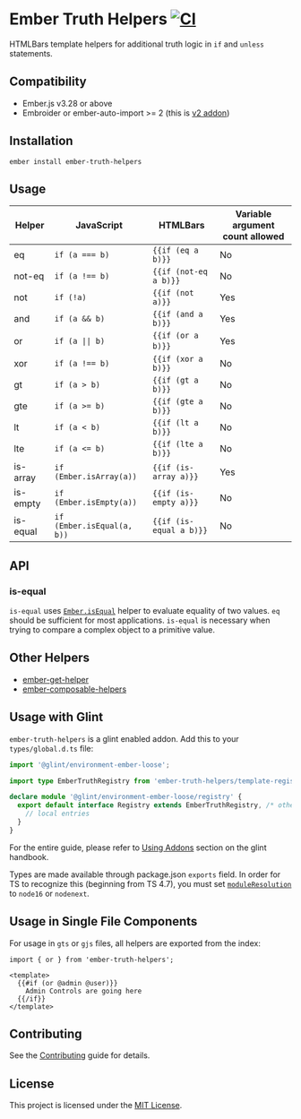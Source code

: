 # Ember Truth Helpers [![CI](https://github.com/jmurphyau/ember-truth-helpers/actions/workflows/ci.yml/badge.svg)](https://github.com/jmurphyau/ember-truth-helpers/actions/workflows/ci.yml)

HTMLBars template helpers for additional truth logic in `if` and `unless` statements.

## Compatibility

- Ember.js v3.28 or above
- Embroider or ember-auto-import >= 2 (this is [v2 addon](https://emberjs.github.io/rfcs/0507-embroider-v2-package-format.html))

## Installation

```
ember install ember-truth-helpers
```

## Usage

Helper   | JavaScript                                      | HTMLBars                | Variable argument count allowed |
---------|-------------------------------------------------|-------------------------|---------------------------------|
eq       | `if (a === b)`                                  | `{{if (eq a b)}}`       | No                              |
not-eq   | `if (a !== b)`                                  | `{{if (not-eq a b)}}`   | No                              |
not      | `if (!a)`                                       | `{{if (not a)}}`        | Yes                             |
and      | `if (a && b)`                                   | `{{if (and a b)}}`      | Yes                             |
or       | <code>if (a &#124;&#124; b)</code>              | `{{if (or a b)}}`       | Yes                             |
xor      | <code>if (a !== b)</code>                       | `{{if (xor a b)}}`      | No                              |
gt       | `if (a > b)`                                    | `{{if (gt a b)}}`       | No                              |
gte      | `if (a >= b)`                                   | `{{if (gte a b)}}`      | No                              |
lt       | `if (a < b)`                                    | `{{if (lt a b)}}`       | No                              |
lte      | `if (a <= b)`                                   | `{{if (lte a b)}}`      | No                              |
is-array | `if (Ember.isArray(a))`                         | `{{if (is-array a)}}`   | Yes                             |
is-empty | `if (Ember.isEmpty(a))`                         | `{{if (is-empty a)}}`   | No                              |
is-equal | `if (Ember.isEqual(a, b))`                      | `{{if (is-equal a b)}}` | No                              |

## API

### is-equal

`is-equal` uses [`Ember.isEqual`](https://api.emberjs.com/ember/3.14/functions/@ember%2Futils/isEqual) helper to evaluate equality of two values.
 `eq` should be sufficient for most applications. `is-equal` is necessary when trying to compare a complex object to
 a primitive value.

## Other Helpers

* [ember-get-helper](https://github.com/jmurphyau/ember-get-helper)
* [ember-composable-helpers](https://github.com/DockYard/ember-composable-helpers)

## Usage with Glint

`ember-truth-helpers` is a glint enabled addon. Add this to your
`types/global.d.ts` file:

```ts
import '@glint/environment-ember-loose';

import type EmberTruthRegistry from 'ember-truth-helpers/template-registry';

declare module '@glint/environment-ember-loose/registry' {
  export default interface Registry extends EmberTruthRegistry, /* other addon registries */ {
    // local entries
  }
}
```

For the entire guide, please refer to [Using
Addons](https://typed-ember.gitbook.io/glint/environments/ember/using-addons#using-glint-enabled-addons)
section on the glint handbook.

Types are made available through package.json `exports` field. In order for TS
to recognize this (beginning from TS 4.7), you must set
[`moduleResolution`](https://www.typescriptlang.org/tsconfig#moduleResolution)
to `node16` or `nodenext`.

## Usage in Single File Components

For usage in `gts` or `gjs` files, all helpers are exported from the index:

```gts
import { or } from 'ember-truth-helpers';

<template>
  {{#if (or @admin @user)}}
    Admin Controls are going here
  {{/if}}
</template>
```

## Contributing

See the [Contributing](CONTRIBUTING.md) guide for details.

## License

This project is licensed under the [MIT License](LICENSE.md).

